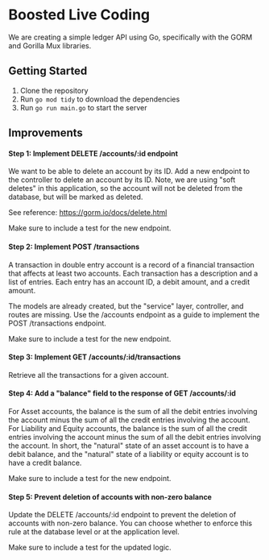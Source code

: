# Boosted Live Coding

We are creating a simple ledger API using Go, specifically with the GORM and Gorilla Mux libraries.

## Getting Started

1. Clone the repository
2. Run `go mod tidy` to download the dependencies
3. Run `go run main.go` to start the server

## Improvements

#### Step 1: Implement DELETE /accounts/:id endpoint

We want to be able to delete an account by its ID. Add a new endpoint to the controller to delete an account by its ID.
Note, we are using "soft deletes" in this application, so the account will not be deleted from the database, but will be marked as deleted.

See reference: https://gorm.io/docs/delete.html

Make sure to include a test for the new endpoint.


#### Step 2: Implement POST /transactions

A transaction in double entry account is a record of a financial transaction that affects at least two accounts. Each transaction has a description and a list of entries. Each entry has an account ID, a debit amount, and a credit amount.

The models are already created, but the "service" layer, controller, and routes are missing. Use the /accounts endpoint
as a guide to implement the POST /transactions endpoint.

Make sure to include a test for the new endpoint.


#### Step 3: Implement GET /accounts/:id/transactions

Retrieve all the transactions for a given account.


#### Step 4: Add a "balance" field to the response of GET /accounts/:id

For Asset accounts, the balance is the sum of all the debit entries involving the account minus the sum of all the credit entries involving the account. For Liability and Equity accounts, the balance is the sum of all the credit entries
involving the account minus the sum of all the debit entries involving the account. In short, the "natural" state of an
asset account is to have a debit balance, and the "natural" state of a liability or equity account is to have a credit balance.

Make sure to include a test for the new endpoint.


#### Step 5: Prevent deletion of accounts with non-zero balance

Update the DELETE /accounts/:id endpoint to prevent the deletion of accounts with non-zero balance. You can choose whether
to enforce this rule at the database level or at the application level.

Make sure to include a test for the updated logic.
